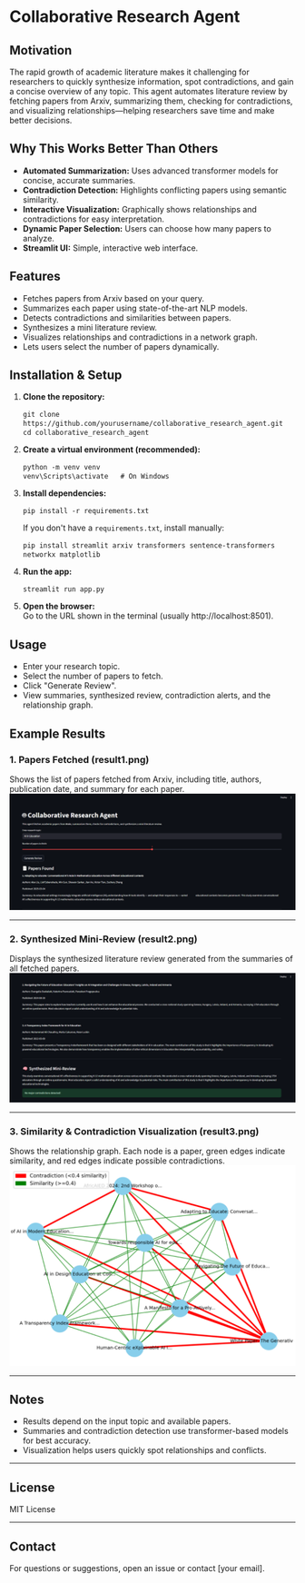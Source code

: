 # Collaborative Research Agent

## Motivation

The rapid growth of academic literature makes it challenging for researchers to quickly synthesize information, spot contradictions, and gain a concise overview of any topic. This agent automates literature review by fetching papers from Arxiv, summarizing them, checking for contradictions, and visualizing relationships—helping researchers save time and make better decisions.

## Why This Works Better Than Others

- **Automated Summarization:** Uses advanced transformer models for concise, accurate summaries.
- **Contradiction Detection:** Highlights conflicting papers using semantic similarity.
- **Interactive Visualization:** Graphically shows relationships and contradictions for easy interpretation.
- **Dynamic Paper Selection:** Users can choose how many papers to analyze.
- **Streamlit UI:** Simple, interactive web interface.

## Features

- Fetches papers from Arxiv based on your query.
- Summarizes each paper using state-of-the-art NLP models.
- Detects contradictions and similarities between papers.
- Synthesizes a mini literature review.
- Visualizes relationships and contradictions in a network graph.
- Lets users select the number of papers dynamically.

## Installation & Setup

1. **Clone the repository:**
   ```
   git clone https://github.com/yourusername/collaborative_research_agent.git
   cd collaborative_research_agent
   ```

2. **Create a virtual environment (recommended):**
   ```
   python -m venv venv
   venv\Scripts\activate   # On Windows
   ```

3. **Install dependencies:**
   ```
   pip install -r requirements.txt
   ```
   If you don't have a `requirements.txt`, install manually:
   ```
   pip install streamlit arxiv transformers sentence-transformers networkx matplotlib
   ```

4. **Run the app:**
   ```
   streamlit run app.py
   ```

5. **Open the browser:**  
   Go to the URL shown in the terminal (usually http://localhost:8501).

## Usage

- Enter your research topic.
- Select the number of papers to fetch.
- Click "Generate Review".
- View summaries, synthesized review, contradiction alerts, and the relationship graph.

## Example Results

### 1. Papers Fetched (result1.png)
Shows the list of papers fetched from Arxiv, including title, authors, publication date, and summary for each paper.
![Papers Fetched](result1.png)

---

### 2. Synthesized Mini-Review (result2.png)
Displays the synthesized literature review generated from the summaries of all fetched papers.
![Synthesized Review](result2.png)

---

### 3. Similarity & Contradiction Visualization (result3.png)
Shows the relationship graph. Each node is a paper, green edges indicate similarity, and red edges indicate possible contradictions.
![Similarity Graph](result3.png)

---

## Notes

- Results depend on the input topic and available papers.
- Summaries and contradiction detection use transformer-based models for best accuracy.
- Visualization helps users quickly spot relationships and conflicts.

---

## License

MIT License

---

## Contact

For questions or suggestions, open an issue or contact [your email].